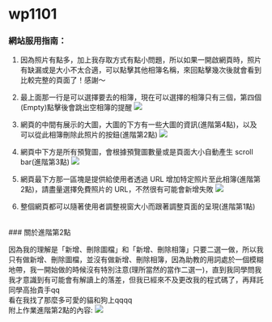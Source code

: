 # wp1101
### 網站服用指南：

1. 因為照片有點多，加上我存取方式有點小問題，所以如果一開啟網頁時，照片有缺漏或是大小不太合適，可以點擊其他相簿名稱，來回點擊幾次後就會看到比較完整的頁面了！感謝～

2. 最上面那一行是可以選擇要去的相簿，現在可以選擇的相簿只有三個，第四個(Empty)點擊後會跳出空相簿的提醒
![](https://i.imgur.com/iVU23nS.png)

3. 網頁的中間有展示的大圖，大圖的下方有一些大圖的資訊(進階第4點)，以及可以從此相簿刪除此照片的按鈕(進階第2點)
![](https://i.imgur.com/pVXooYH.png)

4. 網頁中下方是所有預覽圖，會根據預覽圖數量或是頁面大小自動產生 scroll bar(進階第3點)
![](https://i.imgur.com/ItLWgEN.png)

5. 網頁最下方那一區塊是提供給使用者透過 URL 增加特定照片至此相簿(進階第2點)，請盡量選擇免費照片的 URL，不然很有可能會新增失敗
![](https://i.imgur.com/PN74nVH.png)

6. 整個網頁都可以隨著使用者調整視窗大小而跟著調整頁面的呈現(進階第1點)

<br>
### 關於進階第2點

因為我的理解是「新增、刪除圖檔」和「新增、刪除相簿」只要二選一做，所以我只有做新增、刪除圖檔，並沒有做新增、刪除相簿，因為助教的用詞處於一個模糊地帶，我一開始做的時候沒有特別注意(理所當然的當作二選一)，直到我同學問我我才意識到有可能會有解讀上的落差，但我已經來不及更改我的程式碼了，再拜託同學高抬貴手qq<br>
看在我找了那麼多可愛的貓和狗上qqqq<br>
附上作業進階第2點的內容:
![](https://i.imgur.com/loPTajk.png)